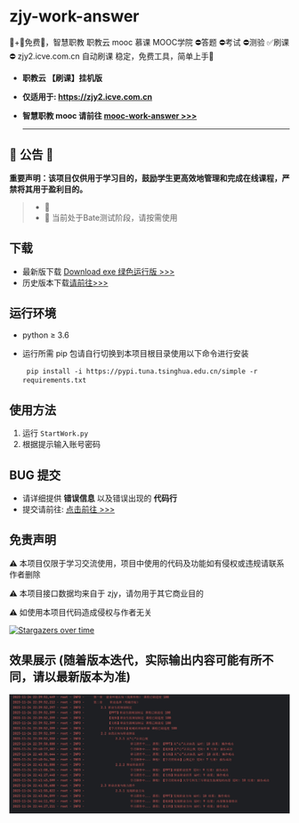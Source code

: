 # zjy-work-answer

🥇+🎉免费🎉，智慧职教 职教云 mooc 慕课 MOOC学院 ⛔答题 ⛔考试 ⛔测验 ✅刷课⛔ zjy2.icve.com.cn 自动刷课  稳定，免费工具，简单上手🎁

- **职教云 【刷课】挂机版**

- **仅适用于: <https://zjy2.icve.com.cn>**

- **智慧职教 mooc 请前往 [mooc-work-answer >>>](https://github.com/11273/mooc-work-answer)**

  ***

## 🎄 公告 🎄

**重要声明：该项目仅供用于学习目的，鼓励学生更高效地管理和完成在线课程，严禁将其用于盈利目的。**
>
> - 🎉
> - 📢 当前处于Bate测试阶段，请按需使用

## 下载

- 最新版下载 [Download exe 绿色运行版 >>>](https://github.com/11273/zjy-work-answer/releases/tag/v1.0.4)
- 历史版本下载[请前往>>>](https://github.com/11273/zjy-work-answer/releases)


## 运行环境

- python ≥ 3.6
- 运行所需 pip 包请自行切换到本项目根目录使用以下命令进行安装

  ```pip
   pip install -i https://pypi.tuna.tsinghua.edu.cn/simple -r requirements.txt
  ```

## 使用方法

1. 运行 `StartWork.py`
2. 根据提示输入账号密码

## BUG 提交

- 请详细提供 **错误信息** 以及错误出现的 **代码行**
- 提交请前往: [点击前往 >>>](https://github.com/11273/zjy-work-answer/issues/new)

## 免责声明

⚠️ 本项目仅限于学习交流使用，项目中使用的代码及功能如有侵权或违规请联系作者删除

⚠️ 本项目接口数据均来自于 zjy，请勿用于其它商业目的

⚠️ 如使用本项目代码造成侵权与作者无关

[![Stargazers over time](https://starchart.cc/11273/zjy-work-answer.svg)](https://github.com/11273/zjy-work-answer)

## 效果展示 (随着版本迭代，实际输出内容可能有所不同，请以最新版本为准)

![1](./images/1.png)
